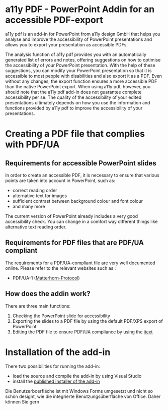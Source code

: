  # a11y PDF - PowerPoint Addin for an accessible PDF-export

a11y pdf is an add-in for PowerPoint from a11y design GmbH that helps you analyse and improve the accessibility of PowerPoint presentations and allows you to export your presentation as accessible PDFs.

The analysis function of a11y pdf provides you with an automatically generated list of errors and notes, offering suggestions on how to optimise the accessibility of your PowerPoint presentation. With the help of these suggestions, you can modify your PowerPoint presentation so that it is accessible to most people with disabilities and also export it as a PDF. Even without any changes, the export function ensures a more accessible PDF than the native PowerPoint export.
When using a11y pdf, however, you should note that the a11y pdf add-in does not guarantee complete accessibility per se. The quality of the accessibility of your edited presentations ultimately depends on how you use the information and functions provided by a11y pdf to improve the accessibility of your presentations.

# Creating a PDF file that complies with PDF/UA 

## Requirements for accessible PowerPoint slides

In order to create an accessible PDF, it is necessary to ensure that various points are taken into account in PowerPoint, such as:
- correct reading order
- alternative text for images
- sufficient contrast between background colour and font colour
- and many more

The current version of PowerPoint already includes a very good accessibility check. You can change in a comfort way different things like alternative text reading order.

## Requirements for PDF files that are PDF/UA compliant

The requirements for a PDF/UA-compliant file are very well documented online. Please refer to the relevant websites such as :
- PDF/UA-1 ([Matterhorn-Protocol](https://pdfa.org/resource/the-matterhorn-protocol/))


## How does the addin work?

There are three main functions:

1. Checking the PowerPoint slide for accessibility
2. Exporting the slides to a PDF file by using the default PDF/XPS export of PowerPoint
3. Editing the PDF file to ensure PDF/UA compliance by using the [itext](https://itextpdf.com/itext-suite-net-c)


# Installation of the add-in

There two possibilities for running the add-in:

- load the source and compile the add-in by using Visual Studio
- install the [published installer of the add-in](https://github.com/A11y-Design/a11y-pdf/releases)


Die Benutzerboerfläche ist mit Windows Forms umgesetzt und nicht so schön designt, wie die integrierte Benutzungsüberfläche von Office.
Daher können Sie gern 
